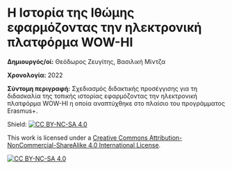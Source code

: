 # Η Ιστορία της Ιθώμης εφαρμόζοντας την ηλεκτρονική πλατφόρμα WOW-HI

**Δημιουργός/οί:** Θεόδωρος Ζευγίτης, Βασιλική Μίντζα

**Χρονολογία:** 2022

**Σύντομη περιγραφή:** Σχεδιασμός διδακτικής προσέγγισης για τη διδασκαλία της τοπικής ιστορίας εφαρμόζοντας την ηλεκτρονική πλατφόρμα WOW-HI η οποία αναπτύχθηκε στο πλαίσιο του προγράμματος Erasmus+.

Shield: [![CC BY-NC-SA 4.0][cc-by-nc-sa-shield]][cc-by-nc-sa]

This work is licensed under a
[Creative Commons Attribution-NonCommercial-ShareAlike 4.0 International License][cc-by-nc-sa].

[![CC BY-NC-SA 4.0][cc-by-nc-sa-image]][cc-by-nc-sa]

[cc-by-nc-sa]: http://creativecommons.org/licenses/by-nc-sa/4.0/
[cc-by-nc-sa-image]: https://licensebuttons.net/l/by-nc-sa/4.0/88x31.png
[cc-by-nc-sa-shield]: https://img.shields.io/badge/License-CC%20BY--NC--SA%204.0-lightgrey.svg
